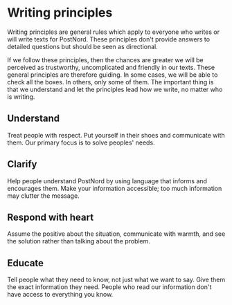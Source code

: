 # Writing principles

Writing principles are general rules which apply to everyone who writes or will write texts for PostNord. These principles don't provide answers to detailed questions but should be seen as directional.

If we follow these principles, then the chances are greater we will be perceived as trustworthy, uncomplicated and friendly in our texts. These general principles are therefore guiding. In some cases, we will be able to check all the boxes. In others, only some of them. The important thing is that we understand and let the principles lead how we write, no matter who is writing.

## Understand

Treat people with respect. Put yourself in their shoes and communicate with them. Our primary focus is to solve peoples' needs.

## Clarify

Help people understand PostNord by using language that informs and encourages them. Make your information accessible; too much information may clutter the message.

## Respond with heart

Assume the positive about the situation, communicate with warmth, and see the solution rather than talking about the problem.

## Educate

Tell people what they need to know, not just what we want to say. Give them the exact information they need. People who read our information don't have access to everything you know.